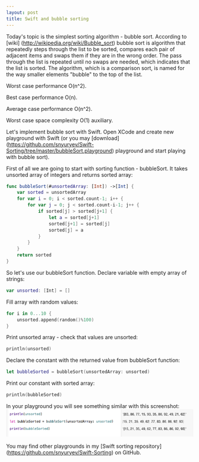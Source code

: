 ```yaml
---
layout: post
title: Swift and bubble sorting
---
```


Today's topic is the simplest sorting algorithm - bubble sort. According to [wiki] (http://wikipedia.org/wiki/Bubble_sort) bubble sort is algorithm that repeatedly steps through the list to be sorted, compares each pair of adjacent items and swaps them if they are in the wrong order. The pass through the list is repeated until no swaps are needed, which indicates that the list is sorted. The algorithm, which is a comparison sort, is named for the way smaller elements "bubble" to the top of the list. 

Worst case performance O(n^2).

Best case performance	O(n).

Average case performance O(n^2).

Worst case space complexity O(1) auxiliary.

Let's implement bubble sort with Swift. Open XCode and create new playground with Swift (or you may [download] (https://github.com/snyuryev/Swift-Sorting/tree/master/bubbleSort.playground) playground and start playing with bubble sort). 

First of all we are going to start with sorting function - bubbleSort. It takes unsorted array of integers and returns sorted array:

``` swift
func bubbleSort(#unsortedArray: [Int]) ->[Int] {
    var sorted = unsortedArray
    for var i = 0; i < sorted.count-1; i++ {
        for var j = 0; j < sorted.count-i-1; j++ {
            if sorted[j] > sorted[j+1] {
                let a = sorted[j+1]
                sorted[j+1] = sorted[j]
                sorted[j] = a
            }
        }
    }
    return sorted
}
```

So let's use our bubbleSort function. Declare variable with empty array of strings:
``` swift
var unsorted: [Int] = []
```

Fill array with random values:
``` swift
for i in 0...10 {
    unsorted.append(random()%100)
}
```

Print unsorted array - check that values are unsorted:
``` swift
println(unsorted)
```

Declare the constant with the returned value from bubbleSort function:
``` swift
let bubbleSorted = bubbleSort(unsortedArray: unsorted)
```

Print our constant with sorted array:
``` swift
println(bubbleSorted)
```

In your playground you will see something similar with this screenshot:
![Bubble sort playground](https://raw.githubusercontent.com/snyuryev/snyuryev.github.io/master/images/bubbleSortPlayground.png)

You may find other playgrounds in my [Swift sorting repository] (https://github.com/snyuryev/Swift-Sorting) on GitHub. 
